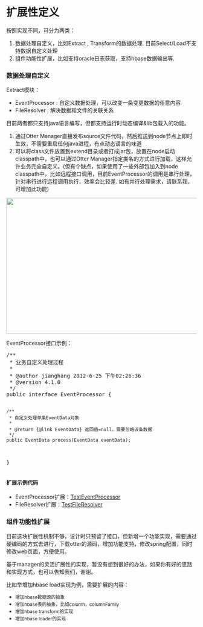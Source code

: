 <div class="blog_content">
    <div class="iteye-blog-content-contain" style="font-size: 14px;">
<h1>扩展性定义</h1>
<p>按照实现不同，可分为两类：</p>
<ol>
<li>数据处理自定义，比如Extract , Transform的数据处理.  目前Select/Load不支持数据自定义处理</li>
<li>组件功能性扩展，比如支持oracle日志获取，支持hbase数据输出等. </li>
</ol>
<h3>数据处理自定义</h3>
<p>Extract模块：</p>
<ul>
<li>EventProcessor  :  自定义数据处理，可以改变一条变更数据的任意内容</li>
<li>FileResolver  :  解决数据和文件的关联关系</li>
</ul>
<p>目前两者都只支持java语言编写，但都支持运行时动态编译&amp;lib包载入的功能。</p>
<ol>
<li>通过Otter Manager直接发布source文件代码，然后推送到node节点上即时生效，不需要重启任何java进程，有点动态语言的味道</li>
<li>可以将class文件放置到extend目录或者打成jar包，放置在node启动classpath中，也可以通过Otter Manager指定类名的方式进行加载，这样允许业务完全自定义。(但有个缺点，如果使用了一些外部包加入到node classpath中，比如远程接口调用，目前EventProcessor的调用是串行处理，针对串行进行远程调用执行，效率会比较差. 如有并行处理需求，请联系我，可增加此功能)</li>
</ol>
<p><img height="359" alt="" src="http://dl2.iteye.com/upload/attachment/0088/3087/6697009d-a6b4-369f-a324-a6c850ce0a5d.png" width="551"><br> </p>
<p> </p>
<p>EventProcessor接口示例：</p>
<pre name="code" class="java">/**
 * 业务自定义处理过程
 * 
 * @author jianghang 2012-6-25 下午02:26:36
 * @version 4.1.0
 */
public interface EventProcessor {

    /**
     * 自定义处理单条EventData对象
     * 
     * @return {@link EventData} 返回值=null，需要忽略该条数据
     */
    public EventData process(EventData eventData);
}</pre>
<p> </p>
<h4>扩展示例代码</h4>
<ul>
<li>EventProcessor扩展：<a href="https://github.com/alibaba/otter/blob/master/node/extend/src/main/java/com/alibaba/otter/node/extend/processor/TestEventProcessor.java">TestEventProcessor</a> </li>
<li>FileResolver扩展：<a href="https://github.com/alibaba/otter/blob/master/node/extend/src/main/java/com/alibaba/otter/node/extend/fileresolver/TestFileResolver.java">TestFileResolver</a> </li>
</ul>
<h3>组件功能性扩展 </h3>
<p>  目前这块扩展性机制不够，设计时只预留了接口，但新增一个功能实现，需要通过硬编码的方式去进行，下载otter的源码，增加功能支持，修改spring配置，同时修改web页面，方便使用。</p>
<p>  基于manager的灵活扩展性的实现，暂没有想到很好的办法，如果你有好的思路和实现方式，也可以告知我们，谢谢。</p>
<p>   </p>
<p>  比如举增加hbase load实现为例，需要扩展的内容： </p>
<ul>
<li><span style="font-size: 12px; line-height: 18px;">增加hbase数据源的抽象</span></li>
<li><span style="font-size: 12px; line-height: 18px;">增加hbase表的抽象，比如column，columnFamily</span></li>
<li><span style="font-size: 12px; line-height: 18px;">增加hbase transform的实现</span></li>
<li><span style="font-size: 12px; line-height: 18px;">增加hbase loader的实现</span></li>
</ul>
</div>